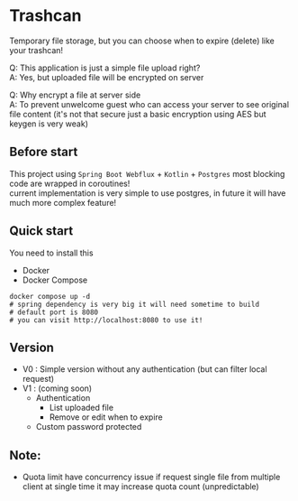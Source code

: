 # Trashcan

Temporary file storage, but you can choose when to expire (delete) like your trashcan!

Q: This application is just a simple file upload right?  
A: Yes, but uploaded file will be encrypted on server

Q: Why encrypt a file at server side  
A: To prevent unwelcome guest who can access your server to see original file content
(it's not that secure just a basic encryption using AES but keygen is very weak)

## Before start

This project using `Spring Boot Webflux` + `Kotlin` + `Postgres` most blocking code are wrapped in coroutines!   
current implementation is very simple to use postgres, in future it will have much more complex feature!

## Quick start

You need to install this

+ Docker
+ Docker Compose

```shell
docker compose up -d
# spring dependency is very big it will need sometime to build
# default port is 8080
# you can visit http://localhost:8080 to use it!
```

## Version

+ V0 : Simple version without any authentication (but can filter local request)
+ V1 : (coming soon)
    + Authentication
        + List uploaded file
        + Remove or edit when to expire
    + Custom password protected

## Note:

+ Quota limit have concurrency issue if request single file from multiple client at single time
  it may increase quota count (unpredictable)